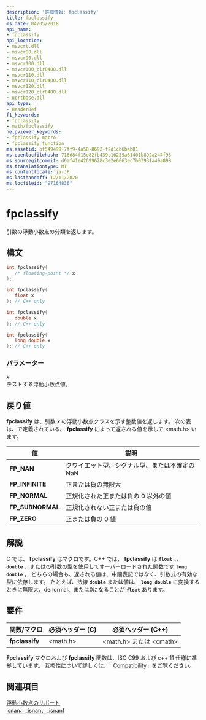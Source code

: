 ```yaml
---
description: '詳細情報: fpclassify'
title: fpclassify
ms.date: 04/05/2018
api_name:
- fpclassify
api_location:
- msvcrt.dll
- msvcr80.dll
- msvcr90.dll
- msvcr100.dll
- msvcr100_clr0400.dll
- msvcr110.dll
- msvcr110_clr0400.dll
- msvcr120.dll
- msvcr120_clr0400.dll
- ucrtbase.dll
api_type:
- HeaderDef
f1_keywords:
- fpclassify
- math/fpclassify
helpviewer_keywords:
- fpclassify macro
- fpclassify function
ms.assetid: bf549499-7ff9-4a58-8692-f2d1cb6bab81
ms.openlocfilehash: 716684f15e82fb439c16239a61401b892a244f93
ms.sourcegitcommit: d6af41e42699628c3e2e6063ec7b03931a49a098
ms.translationtype: MT
ms.contentlocale: ja-JP
ms.lasthandoff: 12/11/2020
ms.locfileid: "97164836"
---
```

# <a name="fpclassify"></a>fpclassify

引数の浮動小数点の分類を返します。

## <a name="syntax"></a>構文

```C
int fpclassify(
   /* floating-point */ x
);

int fpclassify(
   float x
); // C++ only

int fpclassify(
   double x
); // C++ only

int fpclassify(
   long double x
); // C++ only
```

### <a name="parameters"></a>パラメーター

*x*<br/>
テストする浮動小数点値。

## <a name="return-value"></a>戻り値

**fpclassify** は、引数 *x* の浮動小数点クラスを示す整数値を返します。 次の表は、で定義されている、 **fpclassify** によって返される値を示して \<math.h> います。

|値|説明|
|-----------|-----------------|
|**FP_NAN**|クワイエット型、シグナル型、または不確定の NaN|
|**FP_INFINITE**|正または負の無限大|
|**FP_NORMAL**|正規化された正または負の 0 以外の値|
|**FP_SUBNORMAL**|正規化されない正または負の値|
|**FP_ZERO**|正または負の 0 値|

## <a name="remarks"></a>解説

C では、 **fpclassify** はマクロです。C++ では、 **fpclassify** は **`float`** 、、 **`double`** 、またはの引数の型を使用してオーバーロードされた関数です **`long double`** 。 どちらの場合も、返される値は、中間表記ではなく、引数式の有効な型に依存します。 たとえば、法線 **`double`** または値は、 **`long double`** に変換するときに無限大、denormal、または0になることが **`float`** あります。

## <a name="requirements"></a>要件

|関数/マクロ|必須ヘッダー (C)|必須ヘッダー (C++)|
|---------------------|---------------------------|-------------------------------|
|**fpclassify**|\<math.h>|\<math.h> または \<cmath>|

**Fpclassify** マクロおよび **fpclassify** 関数は、ISO C99 および c++ 11 仕様に準拠しています。 互換性について詳しくは、「 [Compatibility](../../c-runtime-library/compatibility.md)」をご覧ください。

## <a name="see-also"></a>関連項目

[浮動小数点のサポート](../../c-runtime-library/floating-point-support.md)<br/>
[isnan、_isnan、_isnanf](isnan-isnan-isnanf.md)<br/>
